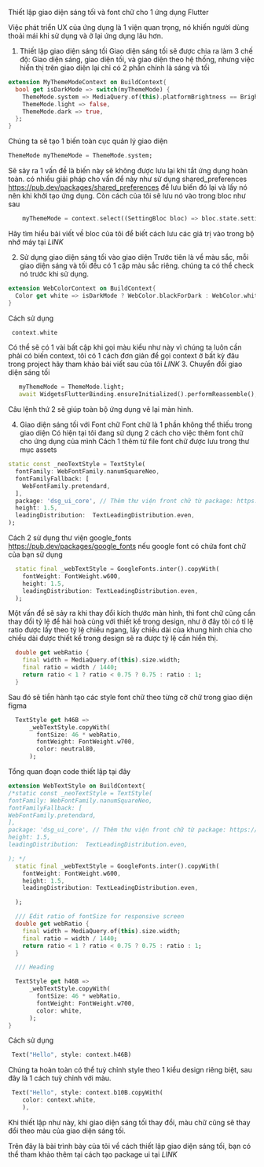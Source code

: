 Thiết lập giao diện sáng tối và font chữ cho 1 ứng dụng Flutter 

Việc phát triển UX của ứng dụng là 1 viện quan trọng, nó khiến người dùng thoải mái khi sử dụng và ở lại ứng dụng lâu hơn. 

1. Thiết lập giao diện sáng tối 
Giao diện sáng tối sẽ được chia ra làm 3 chế độ: 
Giao diện sáng, giao diện tối, và giao diện theo hệ thống, nhưng việc hiển thị trên giao diện lại chỉ có 2 phần chính là sáng và tối 
```dart
extension MyThemeModeContext on BuildContext{
  bool get isDarkMode => switch(myThemeMode) {
    ThemeMode.system => MediaQuery.of(this).platformBrightness == Brightness.dark,
    ThemeMode.light => false,
    ThemeMode.dark => true,
  };
}
```

Chúng ta sẽ tạo 1 biến toàn cục quản lý giao diện 
```dart
ThemeMode myThemeMode = ThemeMode.system;

```
Sẽ sảy ra 1 vấn đề là biến này sẽ không được lưu lại khi tắt ứng dụng hoàn toàn. có nhiều giải pháp cho vấn đề này như sử dụng shared_preferences https://pub.dev/packages/shared_preferences
để lưu biến đó lại và lấy nó nên khi khởi tạo ứng dụng. 
Còn cách của tôi sẽ lưu nó vào trong bloc như sau 
```dart
    myThemeMode = context.select((SettingBloc bloc) => bloc.state.settingWeb.theme);
```
Hãy tìm hiểu bài viết về bloc của tôi để biết cách lưu các giá trị vào trong bộ nhớ máy tại *LINK*

2. Sử dụng giao diện sáng tối vào giao diện
Trước tiên là về màu sắc, mỗi giao diện sáng và tối đều có 1 cặp màu sắc riêng. chúng ta có thể check nó trước khi sử dụng. 
```dart
extension WebColorContext on BuildContext{
  Color get white => isDarkMode ? WebColor.blackForDark : WebColor.white;
}

```

Cách sử dụng
```dart
 context.white
```
Có thể sẽ có 1 vài bất cập khi gọi màu kiểu như này vì chúng ta luôn cần phải có biến context, tôi có 1 cách đơn giản để gọi context ở bất kỳ đâu trong project 
hãy tham khảo bài viết sau của tôi *LINK*
3. Chuyển đổi giao diện sáng tối 
```dart
   myThemeMode = ThemeMode.light;
   await WidgetsFlutterBinding.ensureInitialized().performReassemble();
```
Câu lệnh thứ 2 sẽ giúp toàn bộ ứng dụng vẽ lại màn hình. 

4. Giao diện sáng tối với Font chữ 
Font chữ là 1 phần không thể thiếu trong giao diện
Có hiện tại tôi đang sử dụng 2 cách cho việc thêm font chữ cho ứng dụng của mình 
Cách 1 thêm từ file font chữ được lưu trong thư mục assets 
```dart
static const _neoTextStyle = TextStyle(
  fontFamily: WebFontFamily.nanumSquareNeo,
  fontFamilyFallback: [
    WebFontFamily.pretendard,
  ],
  package: 'dsg_ui_core', // Thêm thư viện front chữ từ package: https://api.flutter.dev/flutter/painting/TextStyle-class.html#:~:text=To%20use%20a%20font%20family%20defined%20in%20a%20package%2C%20the%20package%20argument%20must%20be%20provided.%20For%20instance%2C%20suppose%20the%20font%20declaration%20above%20is%20in%20the%20pubspec.yaml%20of%20a%20package%20named%20my_package%20which%20the%20app%20depends%20on.%20Then%20creating%20the%20TextStyle%20is%20done%20as%20follows%3A
  height: 1.5,
  leadingDistribution:  TextLeadingDistribution.even,
);
```
Cách 2 sử dụng thư viện google_fonts https://pub.dev/packages/google_fonts nếu google font có chứa font chữ của bạn sử dụng 
```dart
  static final _webTextStyle = GoogleFonts.inter().copyWith(
    fontWeight: FontWeight.w600,
    height: 1.5,
    leadingDistribution: TextLeadingDistribution.even,
  );
```
Một vấn đề sẽ sảy ra khi thay đổi kích thước màn hình, thì font chữ cũng cần thay đổi tỷ lệ để hài hoà cùng với thiết kế trong design, 
như ở đây tôi có tỉ lệ ratio được lấy theo tỷ lệ chiều ngang, lấy chiều dài của khung hình chia cho chiều dài được thiết kế trong design sẽ ra được tỷ lệ cần hiển thị. 
```dart
  double get webRatio {
    final width = MediaQuery.of(this).size.width;
    final ratio = width / 1440;
    return ratio < 1 ? ratio < 0.75 ? 0.75 : ratio : 1;
  }
```
Sau đó sẽ tiền hành tạo các style font chữ theo từng cỡ chữ trong giao diện figma 
```dart
  TextStyle get h46B =>
      _webTextStyle.copyWith(
        fontSize: 46 * webRatio,
        fontWeight: FontWeight.w700,
        color: neutral80,
      );
```
Tổng quan đoạn code thiết lập tại đây 
```dart
extension WebTextStyle on BuildContext{
/*static const _neoTextStyle = TextStyle(
fontFamily: WebFontFamily.nanumSquareNeo,
fontFamilyFallback: [
WebFontFamily.pretendard,
],
package: 'dsg_ui_core', // Thêm thư viện front chữ từ package: https://api.flutter.dev/flutter/painting/TextStyle-class.html#:~:text=To%20use%20a%20font%20family%20defined%20in%20a%20package%2C%20the%20package%20argument%20must%20be%20provided.%20For%20instance%2C%20suppose%20the%20font%20declaration%20above%20is%20in%20the%20pubspec.yaml%20of%20a%20package%20named%20my_package%20which%20the%20app%20depends%20on.%20Then%20creating%20the%20TextStyle%20is%20done%20as%20follows%3A
height: 1.5,
leadingDistribution:  TextLeadingDistribution.even,

); */
  static final _webTextStyle = GoogleFonts.inter().copyWith(
    fontWeight: FontWeight.w600,
    height: 1.5,
    leadingDistribution: TextLeadingDistribution.even,

  );

  /// Edit ratio of fontSize for responsive screen
  double get webRatio {
    final width = MediaQuery.of(this).size.width;
    final ratio = width / 1440;
    return ratio < 1 ? ratio < 0.75 ? 0.75 : ratio : 1;
  }

  /// Heading

  TextStyle get h46B =>
      _webTextStyle.copyWith(
        fontSize: 46 * webRatio,
        fontWeight: FontWeight.w700,
        color: white,
      );
}
```
Cách sử dụng
```dart
 Text("Hello", style: context.h46B)
```
Chúng ta hoàn toàn có thể tuỳ chỉnh style theo 1 kiểu design riêng biệt, sau đây là 1 cách tuỳ chỉnh với màu.
```dart
 Text("Hello", style: context.b10B.copyWith(
    color: context.white,
    ),
```

Khi thiết lập như này, khi giao diện sáng tối thay đổi, màu chữ cũng sẽ thay đổi theo màu của giao diện sáng tối. 

Trên đây là bài trình bày của tôi về cách thiết lập giao diện sáng tối, bạn có thể tham khảo thêm tại cách tạo package ui tại *LINK*